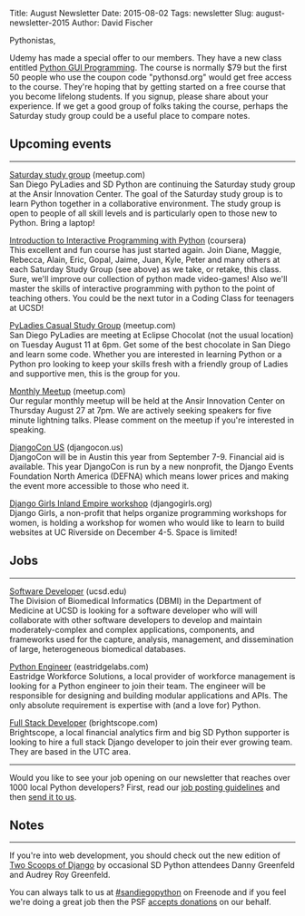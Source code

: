 Title: August Newsletter
Date: 2015-08-02
Tags: newsletter
Slug: august-newsletter-2015
Author: David Fischer


Pythonistas,


Udemy has made a special offer to our members. They have a new class entitled
[Python GUI Programming][]. The course is normally $79 but the first 50 people
who use the coupon code "pythonsd.org" would get free access to the course.
They're hoping that by getting started on a free course that you become
lifelong students. If you signup, please share about your experience. If we get
a good group of folks taking the course, perhaps the Saturday study group
could be a useful place to compare notes.

[Python GUI Programming]: https://www.udemy.com/python-gui-programming/


Upcoming events
---------------

----

[Saturday study group][saturday-meetup] (meetup.com) <br />
San Diego PyLadies and SD Python are continuing the Saturday study group
at the Ansir Innovation Center. The goal of the Saturday study group is to
learn Python together in a collaborative environment. The study group is open
to people of all skill levels and is particularly open to those new to Python.
Bring a laptop!

[saturday-meetup]: http://www.meetup.com/pythonsd/events/223519327/


[Introduction to Interactive Programming with Python][rice-course] (coursera) <br />
This excellent and fun course has just started again. Join Diane, Maggie, Rebecca, Alain, Eric, Gopal, Jaime, Juan, Kyle, Peter and many others at each Saturday Study Group (see above) as we take, or retake, this class. Sure, we'll improve our collection of python made video-games! Also we'll master the skills of interactive programming with python to the point of teaching others. You could be the next tutor in a Coding Class for teenagers at UCSD!

[rice-course]: https://www.coursera.org/course/interactivepython1


[PyLadies Casual Study Group][] (meetup.com) <br />
San Diego PyLadies are meeting at Eclipse Chocolat (not the usual location)
on Tuesday August 11 at 6pm. Get some of the best chocolate in San Diego and
learn some code. Whether you are interested in learning Python or a Python
pro looking to keep your skills fresh with a friendly group of Ladies and
supportive men, this is the group for you.

[PyLadies Casual Study Group]: http://www.meetup.com/sd-pyladies/events/224341267/


[Monthly Meetup][] (meetup.com) <br />
Our regular monthly meetup will be held at the Ansir Innovation Center on
Thursday August 27 at 7pm. We are actively seeking speakers for five minute lightning
talks. Please comment on the meetup if you're interested in speaking.

[Monthly Meetup]: http://www.meetup.com/pythonsd/events/223828835/


[DjangoCon US][] (djangocon.us) <br />
DjangoCon will be in Austin this year from September 7-9. Financial
aid is available. This year DjangoCon is run by a new nonprofit, the Django
Events Foundation North America (DEFNA) which means lower prices and making
the event more accessible to those who need it.

[DjangoCon US]: https://2015.djangocon.us/


[Django Girls Inland Empire workshop][] (djangogirls.org) <br />
Django Girls, a non-profit that helps organize programming workshops for women,
is holding a workshop for women who would like to learn to build websites at
UC Riverside on December 4-5. Space is limited!

[Django Girls Inland Empire workshop]: https://djangogirls.org/inlandempire/


Jobs
----

----


[Software Developer][ucsd-dev] (ucsd.edu) <br />
The Division of Biomedical Informatics (DBMI) in the Department of Medicine at
UCSD is looking for a software developer who will will collaborate with other
software developers to develop and maintain moderately-complex and complex
applications, components, and frameworks used for the capture, analysis,
management, and dissemination of large, heterogeneous biomedical databases.

[ucsd-dev]: http://jobs.ucsd.edu/bulletin/job.aspx?cat=search&sortby=rank&jobnum_in=77396&search=software%20developer


[Python Engineer][eastridge-job] (eastridgelabs.com) <br />
Eastridge Workforce Solutions, a local provider of workforce management is
looking for a Python engineer to join their team. The engineer will be
responsible for designing and building modular applications and APIs. The
only absolute requirement is expertise with (and a love for) Python.

[eastridge-job]: http://www.eastridgelabs.com/python-engineer


[Full Stack Developer][full-stack-dev] (brightscope.com) <br />
Brightscope, a local financial analytics firm and big SD Python supporter is
looking to hire a full stack Django developer to join their ever growing team.
They are based in the UTC area.

[full-stack-dev]: http://www.brightscope.com/about/careers/#job_Software_Engineer


----

Would you like to see your job opening on our newsletter that reaches over
1000 local Python developers? First, read our
[job posting guidelines][job-guidelines] and then [send it to us][send-it].

[send-it]: mailto:sandiegopython-organizers@googlegroups.com
[job-guidelines]: http://pythonsd.org/pages/job-posting-guidelines.html

Notes
-----

----

If you're into web development, you should check out the new edition of
[Two Scoops of Django][two-scoops] by occasional SD Python attendees Danny
Greenfeld and Audrey Roy Greenfeld.

[two-scoops]: http://twoscoopspress.org/products/two-scoops-of-django-1-8


You can always talk to us at [#sandiegopython][irc] on Freenode and if you feel
we're doing a great job then the PSF [accepts donations][accepts-donations] on
our behalf.

[irc]: http://pythonsd.org/pages/chat-room.html
[accepts-donations]: https://psfmember.org/civicrm/contribute/transact?reset=1&id=9
